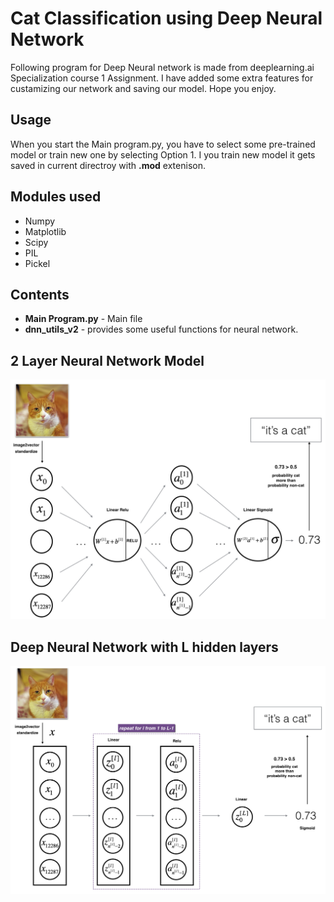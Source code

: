# Cat Classification using Deep Neural Network

Following program for Deep Neural network is made from deeplearning.ai Specialization course 1 Assignment. I have added some extra features for custamizing our network and saving our model. Hope you enjoy.

## Usage

When you start the Main program.py, you have to select some pre-trained model or train new one by selecting Option 1. I you train new model it gets saved in current directroy with **.mod** extenison.

## Modules used

* Numpy
* Matplotlib
* Scipy
* PIL
* Pickel

## Contents

* **Main Program.py** - Main file
* **dnn_utils_v2** - provides some useful functions for neural network.

## 2 Layer Neural Network Model

![2 layer](images/2layerNN_kiank.png)

## Deep Neural Network with L hidden layers

![L layer](images/LlayerNN_kiank.png)

